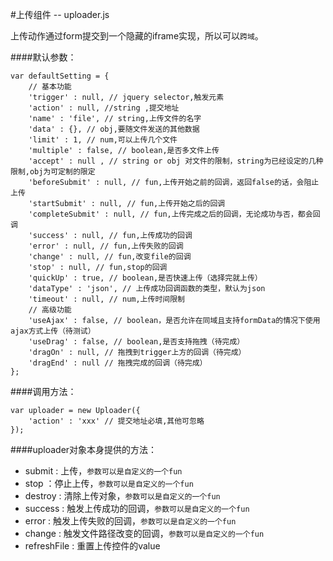 #上传组件 -- uploader.js


上传动作通过form提交到一个隐藏的iframe实现，所以可以``跨域``。

####默认参数：

	var defaultSetting = {
		// 基本功能
		'trigger' : null, // jquery selector,触发元素
		'action' : null, //string ,提交地址
		'name' : 'file', // string,上传文件的名字
		'data' : {}, // obj,要随文件发送的其他数据
		'limit' : 1, // num,可以上传几个文件
		'multiple' : false, // boolean,是否多文件上传
		'accept' : null , // string or obj 对文件的限制，string为已经设定的几种限制,obj为可定制的限定
		'beforeSubmit' : null, // fun,上传开始之前的回调，返回false的话，会阻止上传
		'startSubmit' : null, // fun,上传开始之后的回调
		'completeSubmit' : null, // fun,上传完成之后的回调，无论成功与否，都会回调
		'success' : null, // fun,上传成功的回调
		'error' : null, // fun,上传失败的回调
		'change' : null, // fun,改变file的回调
		'stop' : null, // fun,stop的回调
		'quickUp' : true, // boolean,是否快速上传（选择完就上传）
		'dataType' : 'json', // 上传成功回调函数的类型，默认为json
		'timeout' : null, // num,上传时间限制
		// 高级功能
		'useAjax' : false, // boolean，是否允许在同域且支持formData的情况下使用ajax方式上传（待测试）
		'useDrag' : false, // boolean,是否支持拖拽（待完成）
		'dragOn' : null, // 拖拽到trigger上方的回调（待完成）
		'dragEnd' : null // 拖拽完成的回调（待完成）
	};
	

####调用方法：

	var uploader = new Uploader({
		'action' : 'xxx' // 提交地址必填,其他可忽略
	});
	
####uploader对象本身提供的方法：

- submit : 上传，``参数可以是自定义的一个fun``
- stop	：停止上传，``参数可以是自定义的一个fun``
- destroy : 清除上传对象，``参数可以是自定义的一个fun``
- success : 触发上传成功的回调，``参数可以是自定义的一个fun``
- error : 触发上传失败的回调，``参数可以是自定义的一个fun``
- change : 触发文件路径改变的回调，``参数可以是自定义的一个fun``
- refreshFile : 重置上传控件的value